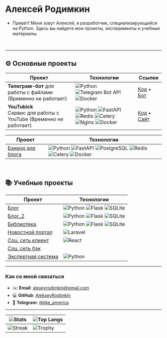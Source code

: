 # Алексей Родимкин

- Привет! Меня зовут Алексей, я разработчик, специализирующийся на Python. Здесь вы найдете мои проекты, эксперименты и учебные материалы.

<br>

---

## ⚙️ Основные проекты

| Проект | Технологии | Ссылки |
|--------|------------|--------|
| **Телеграм-бот** для работы с файлами (Временно не работает)| ![Python](https://img.shields.io/badge/Python-3776AB?logo=python&logoColor=white) ![Telegram Bot API](https://img.shields.io/badge/Telegram_Bot_API-26A5E4?logo=telegram) ![Docker](https://img.shields.io/badge/Docker-2496ED?logo=docker&logoColor=white)| [Код](https://github.com/AlekseyRodimkin/bot_convert) • [Бот](https://t.me/not_file_bot) |
| **YouTubick**<br>Сервис для работы с YouTube (Временно не работает) | ![Python](https://img.shields.io/badge/Python-3776AB?logo=python&logoColor=white) ![FastAPI](https://img.shields.io/badge/FastAPI-009688?logo=fastapi&logoColor=white) ![Redis](https://img.shields.io/badge/Redis-DC382D?logo=redis&logoColor=white) ![Celery](https://img.shields.io/badge/Celery-37814A?logo=celery&logoColor=white) ![Nginx](https://img.shields.io/badge/Nginx-009639?logo=nginx&logoColor=white) ![Docker](https://img.shields.io/badge/Docker-2496ED?logo=docker&logoColor=white)| [Код](https://github.com/AlekseyRodimkin/YouTubick) • [Сайт](https://youtubick.ru/) |


| Проект | Технологии |
|--------|------------|
| [Бэкенд для блога](https://github.com/AlekseyRodimkin/fastapi_blog) | ![Python](https://img.shields.io/badge/Python-3776AB?logo=python&logoColor=white) ![FastAPI](https://img.shields.io/badge/FastAPI-009688?logo=fastapi&logoColor=white) ![PostgreSQL](https://img.shields.io/badge/PostgreSQL-4169E1?logo=postgresql) ![Redis](https://img.shields.io/badge/Redis-DC382D?logo=redis&logoColor=white) ![Celery](https://img.shields.io/badge/Celery-37814A?logo=celery&logoColor=white) ![Docker](https://img.shields.io/badge/Docker-2496ED?logo=docker&logoColor=white)|

<br>
  
## 📚 Учебные проекты

| Проект         | Технологии       |
|----------------|------------------|
|[Блог](https://github.com/AlekseyRodimkin/flask_blog)  | ![Python](https://img.shields.io/badge/Python-3776AB?logo=python&logoColor=white) ![Flask](https://img.shields.io/badge/Flask-000000?logo=flask) ![SQLite](https://img.shields.io/badge/SQLite-003B57?logo=sqlite)|
|[Блог_2](https://github.com/AlekseyRodimkin/flask_blog_2)  | ![Python](https://img.shields.io/badge/Python-3776AB?logo=python&logoColor=white) ![Flask](https://img.shields.io/badge/Flask-000000?logo=flask) ![SQLite](https://img.shields.io/badge/SQLite-003B57?logo=sqlite)|
| [Библиотека](https://github.com/AlekseyRodimkin/flask_booksStore)  | ![Python](https://img.shields.io/badge/Python-3776AB?logo=python&logoColor=white) ![Flask](https://img.shields.io/badge/Flask-000000?logo=flask) ![SQLite](https://img.shields.io/badge/SQLite-003B57?logo=sqlite)
| [Новостной портал](https://github.com/AlekseyRodimkin/Laravel_news) | ![Laravel](https://img.shields.io/badge/Laravel-FF2D20?logo=laravel&logoColor=white)|
| [Соц. сеть клиент](https://github.com/AlekseyRodimkin/bloknot_social_client)|![React](https://img.shields.io/badge/React-61DAFB?logo=react&logoColor=black)|
| [Соц. сеть бэк](https://github.com/AlekseyRodimkin/bloknot_social_back)||
| [Экспертная система](https://github.com/AlekseyRodimkin/expert_system)|![Python](https://img.shields.io/badge/Python-3776AB?logo=python&logoColor=white)|



---

### Как со мной связаться

- ✉️ **Email**: [alexeyrodimkin@gmail.com](mailto:alexeyrodimkin@gmail.com)
- 💻 **GitHub**: [AlekseyRodimkin](https://github.com/AlekseyRodimkin)
- 📱 **Telegram**: [@like_america](https://t.me/like_america)

---

  | ![Stats](https://github-readme-stats.vercel.app/api?username=AlekseyRodimkin&show_icons=true&theme=radical&hide_title=true) | ![Top Langs](https://github-readme-stats.vercel.app/api/top-langs/?username=AlekseyRodimkin&layout=compact&theme=radical&hide_title=true) |
|-----------------------------------------------------------------------------------------------------------------------------|-------------------------------------------------------------------------------------------------------------------------------------------|
| ![Streak](https://github-readme-streak-stats.herokuapp.com/?user=AlekseyRodimkin&theme=radical)                             | ![Trophy](https://github-profile-trophy.vercel.app/?username=AlekseyRodimkin&theme=radical&row=2&column=3)                                |

